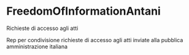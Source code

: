 # FreedomOfInformationAntani
Richieste di accesso agli atti

Rep per condivisione richieste di accesso agli atti inviate alla pubblica amministrazione italiana 
